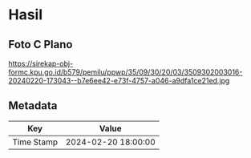 # Hasil

## Foto C Plano

https://sirekap-obj-formc.kpu.go.id/b579/pemilu/ppwp/35/09/30/20/03/3509302003016-20240220-173043--b7e6ee42-e73f-4757-a046-a9dfa1ce21ed.jpg


## Metadata

| Key        | Value               |
| ---------- | ------------------- |
| Time Stamp | 2024-02-20 18:00:00 |



